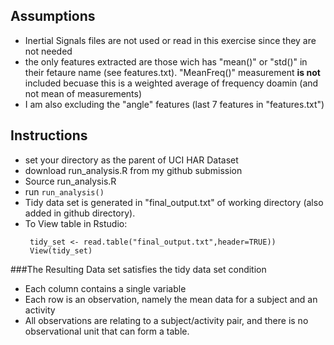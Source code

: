 
## Assumptions
* Inertial Signals files are not used or read in this exercise since they are not needed
* the only features extracted are those wich has "mean()" or "std()" in their fetaure name (see features.txt). "MeanFreq()" measurement **is not** included becuase this is a weighted average of frequency doamin (and not mean of measurements)
* I am also excluding the "angle" features (last 7 features in "features.txt")

## Instructions
* set your directory as the parent of UCI HAR Dataset
* download run_analysis.R from my github submission
* Source run_analysis.R
* run 
 ``` run_analysis() ```
* Tidy data set is generated in "final_output.txt" of working directory (also added in github directory).
* To View table in Rstudio:
  ```
   tidy_set <- read.table("final_output.txt",header=TRUE))
   View(tidy_set)
  ```  
###The Resulting Data set satisfies the tidy data set condition
* Each column contains a single variable
* Each row is an observation, namely the mean data for a subject and an activity
* All observations are relating to a subject/activity pair, and there is no observational unit that can form a table.





